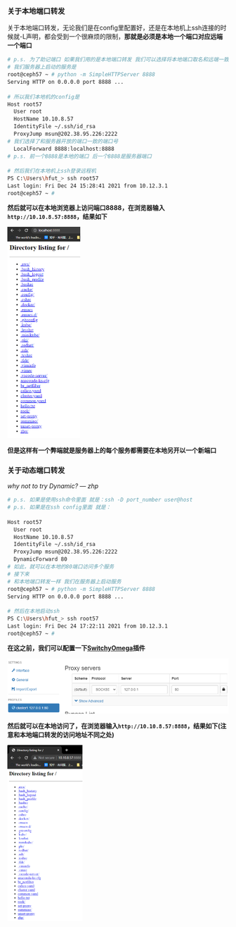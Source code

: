 
### 关于本地端口转发

关于本地端口转发，无论我们是在config里配置好，还是在本地机上ssh连接的时候就-L声明，都会受到一个很麻烦的限制，**那就是必须是本地一个端口对应远端一个端口**

```bash
# p.s. 为了助记端口 如果我们用的是本地端口转发 我们可以选择将本地端口取名和远端一致 比如：
# 我们服务器上启动的服务是
root@ceph57 ~ # python -m SimpleHTTPServer 8888
Serving HTTP on 0.0.0.0 port 8888 ...

# 所以我们本地机的config是
Host root57
  User root
  HostName 10.10.8.57
  IdentityFile ~/.ssh/id_rsa
  ProxyJump msun@202.38.95.226:2222
# 我们选择了和服务器开放的端口一致的端口号
  LocalForward 8888:localhost:8888
# p.s. 前一个8888是本地的端口 后一个8888是服务器端口

# 然后我们在本地机上ssh登录远程机
PS C:\Users\hfut_> ssh root57
Last login: Fri Dec 24 15:28:41 2021 from 10.12.3.1
root@ceph57 ~ #
```

**然后就可以在本地浏览器上访问端口8888，在浏览器输入```http://10.10.8.57:8888```，结果如下**

<img src="https://raw.githubusercontent.com/sunmiao0301/Public-Pic-Bed/main/1224local.png" alt="1224local.png" style="zoom: 50%;" />

**但是这样有一个弊端就是服务器上的每个服务都需要在本地另开以一个新端口**

### 关于动态端口转发

*why not to try Dynamic? — zhp*

```bash
# p.s. 如果是使用ssh命令里面 就是：ssh -D port_number user@host
# p.s. 如果是在ssh config里面 就是：

Host root57
  User root
  HostName 10.10.8.57
  IdentityFile ~/.ssh/id_rsa
  ProxyJump msun@202.38.95.226:2222
  DynamicForward 80
# 如此，就可以在本地的80端口访问多个服务
# 接下来
# 和本地端口转发一样 我们在服务器上启动服务
root@ceph57 ~ # python -m SimpleHTTPServer 8888
Serving HTTP on 0.0.0.0 port 8888 ...

# 然后在本地启动ssh
PS C:\Users\hfut_> ssh root57
Last login: Fri Dec 24 17:22:11 2021 from 10.12.3.1
root@ceph57 ~ #
```

**在这之前，我们可以配置一下[SwitchyOmega](chrome-extension://padekgcemlokbadohgkifijomclgjgif/options.html#!/about)插件**

<img src="https://raw.githubusercontent.com/sunmiao0301/Public-Pic-Bed/main/1224SwitchOmega.png" alt="1224SwitchOmega" style="zoom:80%;" />



**然后就可以在本地访问了，在浏览器输入```http://10.10.8.57:8888```，结果如下(注意和本地端口转发的访问地址不同之处)**



<img src="https://raw.githubusercontent.com/sunmiao0301/Public-Pic-Bed/main/1224Dynamic.png" alt="1224Dynamic" style="zoom:50%;" />
